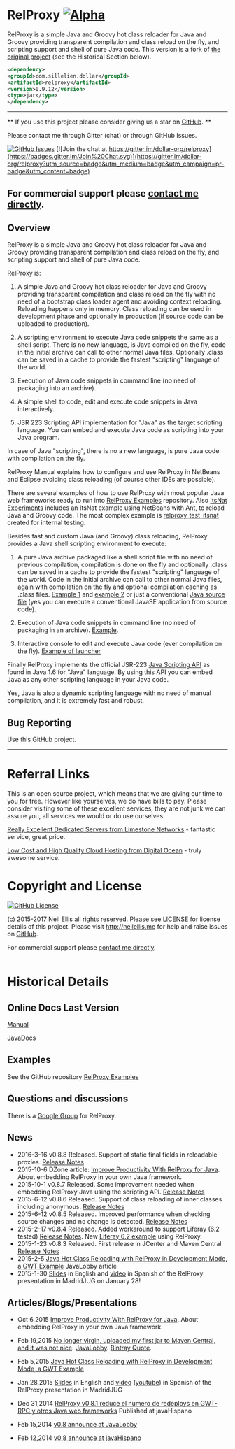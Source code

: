 

RelProxy [![Alpha](https://img.shields.io/badge/Status-Alpha-yellowgreen.svg?style=flat)](http://github.com/dollar-org/relproxy)
========
RelProxy is a simple Java and Groovy hot class reloader for Java and Groovy providing transparent compilation and class reload on the fly, and scripting support and shell of pure Java code. This version is a fork of [the original project](https://github.com/jmarranz/relproxy) (see the Historical Section below).


```xml
<dependency>
<groupId>com.sillelien.dollar</groupId>
<artifactId>relproxy</artifactId>
<version>0.9.12</version>
<type>jar</type>
</dependency>
```

-------

** If you use this project please consider giving us a star on [GitHub](http://github.com/dollar-org/relproxy). **

Please contact me through Gitter (chat) or through GitHub Issues.

[![GitHub Issues](https://img.shields.io/github/issues/dollar-org/relproxy.svg)](https://github.com/dollar-org/relproxy/issues) [![Join the chat at https://gitter.im/dollar-org/relproxy](https://badges.gitter.im/Join%20Chat.svg)](https://gitter.im/dollar-org/relproxy?utm_source=badge&utm_medium=badge&utm_campaign=pr-badge&utm_content=badge)

For commercial support please <a href="mailto:hello@neilellis.me">contact me directly</a>.
-------

Overview
------

RelProxy is a simple Java and Groovy hot class reloader for Java and Groovy providing transparent compilation and class reload on the fly, and scripting support and shell of pure 
Java code.

RelProxy is:

1) A simple Java and Groovy hot class reloader for Java and Groovy providing transparent compilation and class reload on the fly with no need of a bootstrap class loader agent and 
avoiding context reloading. Reloading happens only in memory. Class reloading can be used in development phase and optionally in production (if source code can be uploaded to 
production).

2) A scripting environment to execute Java code snippets the same as a shell script. There is no new language, is Java compiled on the fly, code in the initial archive can call 
to other normal Java files. Optionally .class can be saved in a cache to provide the fastest "scripting" language of the world.

3) Execution of Java code snippets in command line (no need of packaging into an archive).

4) A simple shell to code, edit and execute code snippets in Java interactively.

5) JSR 223 Scripting API implementation for "Java" as the target scripting language. You can embed and execute Java code as scripting into your Java program.



In case of Java "scripting", there is no a new language, is pure Java code with compilation on the fly.

RelProxy Manual explains how to configure and use RelProxy in NetBeans and Eclipse avoiding class reloading (of course other IDEs are possible).

There are several examples of how to use RelProxy with most popular Java web frameworks ready to run into [RelProxy Examples](https://github.com/jmarranz/relproxy_examples) 
repository. Also [ItsNat Experiments](https://github.com/jmarranz/itsnat/tree/master/inexperiments) includes an ItsNat example using NetBeans with Ant, to reload Java and Groovy code. 
The most complex example is [relproxy_test_itsnat](https://github.com/jmarranz/relproxy/tree/master/relproxy_test_itsnat) created for internal testing.

Besides fast and custom Java (and Groovy) class reloading, RelProxy provides a Java shell scripting environment to execute:

1) A pure Java archive packaged like a shell script file with no need of previous compilation, compilation is done on the fly and optionally .class can be saved in a 
cache to provide the fastest "scripting" language of the world. Code in the initial archive can call to other normal Java files, again with compilation on the fly 
and optional compilation caching as .class files. [Example 1](https://github.com/jmarranz/relproxy/blob/master/relproxy/src/test/resources/example_java_shell) 
and [example 2](https://github.com/jmarranz/relproxy/blob/master/relproxy/src/test/resources/example_java_shell_complete_class) or just
a conventional [Java source file](https://github.com/jmarranz/relproxy/blob/master/relproxy/src/test/resources/example_normal_class.java) (yes you can execute a conventional
JavaSE application from source code).

2) Execution of Java code snippets in command line (no need of packaging in an archive). [Example](https://github.com/jmarranz/relproxy/blob/master/relproxy/test_cmd/test_java_shell_snippet_launcher.sh).

3) Interactive console to edit and execute Java code (ever compilation on the fly). [Example of launcher](https://github.com/jmarranz/relproxy/blob/master/relproxy/test_cmd/test_java_shell_interactive_launcher.sh)

Finally RelProxy implements the official JSR-223 [Java Scripting API](http://docs.oracle.com/javase/6/docs/technotes/guides/scripting/programmer_guide/index.html) as found in Java 1.6 for "Java" language.
By using this API you can embed Java as any other scripting language in your Java code.

Yes, Java is also a dynamic scripting language with no need of manual compilation, and it is extremely fast and robust.


Bug Reporting
------

Use this GitHub project.


--------

# Referral Links

This is an open source project, which means that we are giving our time to you for free. However like yourselves, we do have bills to pay. Please consider visiting some of these excellent services, they are not junk we can assure you, all services we would or do use ourselves.

[Really Excellent Dedicated Servers from Limestone Networks](http://www.limestonenetworks.com/?utm_campaign=rwreferrer&utm_medium=affiliate&utm_source=RFR16798) - fantastic service, great price.

[Low Cost and High Quality Cloud Hosting from Digital Ocean](https://www.digitalocean.com/?refcode=7b4639fc8194) - truly awesome service.

# Copyright and License

[![GitHub License](https://img.shields.io/github/license/dollar-org/relproxy.svg)](https://raw.githubusercontent.com/dollar-org/relproxy/master/LICENSE)

(c) 2015-2017 Neil Ellis all rights reserved. Please see [LICENSE](https://raw.githubusercontent.com/dollar-org/relproxy/master/LICENSE) for license details of this project. Please visit http://neilellis.me for help and raise issues on [GitHub](https://github.com/dollar-org/relproxy/issues).

For commercial support please <a href="mailto:hello@neilellis.me">contact me directly</a>.

<div width="100%" align="right">
<img>
</div>











Historical Details 
==================

Online Docs Last Version
------

[Manual](http://relproxy.sourceforge.net/docs/manual/manual.html)

[JavaDocs](http://relproxy.sourceforge.net/docs/javadoc/)

Examples
------

See the GitHub repository [RelProxy Examples](https://github.com/jmarranz/relproxy_examples)

Questions and discussions
------

There is a [Google Group](https://groups.google.com/forum/#!forum/relproxy) for RelProxy.


News
------

- 2016-3-16 v0.8.8 Released. Support of static final fields in reloadable proxies. [Release Notes](https://github.com/jmarranz/relproxy/blob/master/relproxy/CHANGES.txt)
- 2015-10-6 DZone article: [Improve Productivity With RelProxy for Java](https://dzone.com/articles/embedding-relproxy-in-your-java-framework-to-provi). About embedding RelProxy in your own Java framework.
- 2015-10-1 v0.8.7 Released. Some improvement needed when embedding RelProxy Java using the scripting API. [Release Notes](https://github.com/jmarranz/relproxy/blob/master/relproxy/CHANGES.txt)
- 2015-6-12 v0.8.6 Released. Support of class reloading of inner classes including anonymous. [Release Notes](https://github.com/jmarranz/relproxy/blob/master/relproxy/CHANGES.txt)
- 2015-6-12 v0.8.5 Released. Improved performance when checking source changes and no change is detected. [Release Notes](https://github.com/jmarranz/relproxy/blob/master/relproxy/CHANGES.txt)
- 2015-2-17 v0.8.4 Released. Added workaround to support Liferay (6.2 tested) [Release Notes](https://github.com/jmarranz/relproxy/blob/master/relproxy/CHANGES.txt).
                   New [Liferay 6.2 example](https://github.com/jmarranz/relproxy_examples/tree/master/relproxy_ex_liferay-portlet) using RelProxy.
- 2015-1-23 v0.8.3 Released. First release in JCenter and Maven Central [Release Notes](https://github.com/jmarranz/relproxy/blob/master/relproxy/CHANGES.txt)
- 2015-2-5 [Java Hot Class Reloading with RelProxy in Development Mode, a GWT Example](http://java.dzone.com/articles/java-hot-class-reloading) JavaLobby article
- 2015-1-30 [Slides](http://www.slideshare.net/jmarranz/relproxy-class-reload-and-easy-java-scripting) in English and [video](http://autentia.com/2015/01/30/relproxy-easy-class-reload-and-scripting-with-java-por-jose-maria-arranz/#) in Spanish of the RelProxy presentation in MadridJUG on January 28!



Articles/Blogs/Presentations
------

- Oct  6,2015 [Improve Productivity With RelProxy for Java](https://dzone.com/articles/embedding-relproxy-in-your-java-framework-to-provi). About embedding RelProxy in your own Java framework.

- Feb 19,2015 [No longer virgin, uploaded my first jar to Maven Central, and it was not nice](http://jmarranz.blogspot.com.es/2015/02/no-longer-virgin-uploaded-my-first-jar.html). [JavaLobby](http://java.dzone.com/articles/no-longer-virgin-uploaded-my). [Bintray Quote](http://blog.bintray.com/2015/02/19/another-one-bites-the-maven-central-dust-and-saved-by-bintray/).

- Feb 5,2015 [Java Hot Class Reloading with RelProxy in Development Mode, a GWT Example](http://java.dzone.com/articles/java-hot-class-reloading)

- Jan 28,2015 [Slides](http://www.slideshare.net/jmarranz/relproxy-class-reload-and-easy-java-scripting) in English and [video](http://autentia.com/2015/01/30/relproxy-easy-class-reload-and-scripting-with-java-por-jose-maria-arranz/#) ([youtube](https://www.youtube.com/watch?v=dyUhX6t5t-Y)) in Spanish of the RelProxy presentation in MadridJUG 

- Dec 31,2014 [RelProxy v0.8.1 reduce el numero de redeploys en GWT-RPC y otros Java web frameworks](http://www.javahispano.org/portada/2014/12/31/relproxy-v081-reduce-el-numero-de-redeploys-en-gwt-rpc-y-otr.html) Published at javaHispano

- Feb 15,2014 [v0.8 announce at JavaLobby](http://java.dzone.com/articles/presenting-relproxy-hot-class)

- Feb 12,2014 [v0.8 announce at javaHispano](http://www.javahispano.org/portada/2014/2/12/publicado-relproxy-v08-hot-class-reloader-y-scripting-para-j.html)

